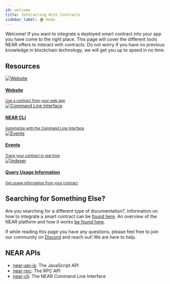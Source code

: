 ```yaml
---
id: welcome
title: Interacting With Contracts
sidebar_label: 🏠 Home
---
```


Welcome! If you want to integrate a deployed smart contract into your app you have come to the right place. This page will cover the different tools NEAR offers to interact with contracts. Do not worry if you have no previous knowledge in blockchain technology, we will get you up to speed in no time.

## Resources

<div class="container">
  <div class="row">
    <div class="col col--6">
      <a href="/tools/web/introduction">
        <div class="card">
          <div class="card__image">
            <img 
              src={require("@site/static/docs/assets/integrate/website.png").default} alt="Website" />
          </div>
          <div class="card__body">
            <h4>Website</h4>
            <small>
              Use a contract from your web app
            </small>
          </div>
        </div>
      </a>
    </div>
    <div class="col col--6">
      <a href="/tools/cli">
        <div class="card">
          <div class="card__image">
            <img
              src={require("@site/static/docs/assets/integrate/cli.png").default} alt="Command Line Interface" />
          </div>
          <div class="card__body">
            <h4>NEAR CLI</h4>
            <small>
              Automatize with the Command Line Interface
            </small>
          </div>
        </div>
      </a>
    </div>
    <div class="col col--6">
      <a href="/tools/realtime">
        <div class="card">
          <div class="card__image">
            <img
              src={require("@site/static/docs/assets/integrate/events.png").default} alt="Events" />
          </div>
          <div class="card__body">
            <h4>Events</h4>
            <small>
              Track your contract in real time
            </small>
          </div>
        </div>
      </a>
    </div>
    <div class="col col--6">
      <a href="/tools/indexer">
        <div class="card">
          <div class="card__image">
            <img 
              src={require("@site/static/docs/assets/integrate/indexer.png").default} alt="Indexer" />
          </div>
          <div class="card__body">
            <h4>Query Usage Information</h4>
            <small>
              Get usage information from your contract
            </small>
          </div>
        </div>
      </a>
    </div>
  </div>
</div>

## Searching for Something Else?

Are you searching for a different type of documentation?. Information on how to integrate a smart contract can be [found here](broken). An overview of the NEAR platform and how it works [be found here](broken).

If while reading this page you have any questions, please feel free to join our community on [Discord](http://near.chat/) and reach out! We are here to help.

## NEAR APIs

- [near-api-js](https://github.com/near/near-api-js): The JavaScript API
- [near-rpc](/api/rpc/introduction): The RPC API
- [near-cli](/tools/cli): The NEAR Command Line Interface
